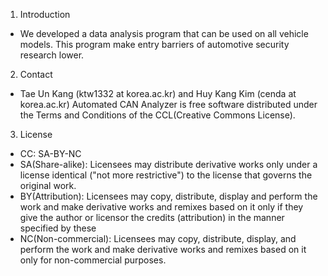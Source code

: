 1. Introduction 

- We developed a data analysis program that can be used on all vehicle models. 
This program make entry barriers of automotive security research lower.


2. Contact

- Tae Un Kang (ktw1332 at korea.ac.kr) and Huy Kang Kim (cenda at korea.ac.kr) 
Automated CAN Analyzer is free software distributed under the Terms and Conditions of the CCL(Creative Commons License).

3. License

- CC: SA-BY-NC
- SA(Share-alike): Licensees may distribute derivative works only under a license identical ("not more restrictive") to the license that governs the original work.
- BY(Attribution): Licensees may copy, distribute, display and perform the work and make derivative works and remixes based on it only if they give the author or licensor the credits (attribution) in the manner specified by these
- NC(Non-commercial): Licensees may copy, distribute, display, and perform the work and make derivative works and remixes based on it only for non-commercial purposes.
